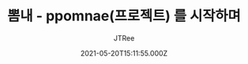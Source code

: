 ---
layout: post
title: '뽐내 - ppomnae(프로젝트) 를 시작하며'
author: [JTRee]
tags: ['뽐내']
date: '2021-05-20T15:11:55.000Z'
draft: false
excerpt: 뽐내 프로젝트를 시작하면서 환경변수등에 대해서 작성
---